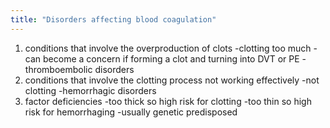 ```yaml
---
title: "Disorders affecting blood coagulation"
---
```

1) conditions that involve the overproduction of clots
-clotting too much - can become a concern if forming a clot and turning into DVT or PE
-thromboembolic disorders
2) conditions that involve the clotting process not working effectively
-not clotting 
-hemorrhagic disorders
3) factor deficiencies
-too thick so high risk for clotting
-too thin so high risk for hemorrhaging 
-usually genetic predisposed

